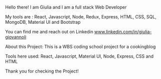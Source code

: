 Hello there! 
I am Giulia and I am a full stack Web Developer

My tools are : 
React, Javascript, Node, Redux, Express, HTML, CSS, SQL, MongoDB, Material UI and Bootstrap

You can find me and reach out on Linkedin 
www.linkedin.com/in/giulia-giovannoli

About this Project:
This is a WBS coding school project for a cookingblog 

Tools here used: React, Javascript, Material UI, Node, Express, CSS and HTML 

Thank you for checking the Project!
